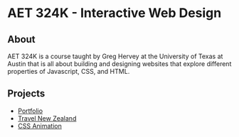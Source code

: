 # AET 324K - Interactive Web Design
## About
AET 324K is a course taught by Greg Hervey at the University of Texas at Austin that is all about building and designing websites that explore different properties of Javascript, CSS, and HTML.  
  
## Projects
- [Portfolio](http://mattmaxwell.x10host.com/)
- [Travel New Zealand](http://mattmaxwell.x10host.com/new-zealand)
- [CSS Animation](http://mattmaxwell.x10host.com/css-animation/)
